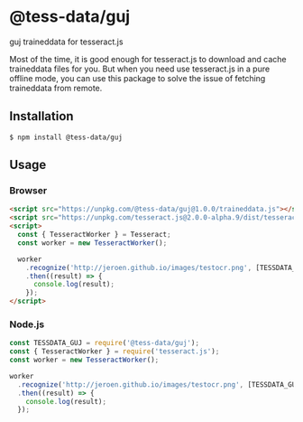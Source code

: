 # @tess-data/guj

guj traineddata for tesseract.js

Most of the time, it is good enough for tesseract.js to download and cache traineddata files for you.
But when you need use tesseract.js in a pure offline mode, you can use this package to solve the issue of fetching traineddata from remote.

## Installation

```
$ npm install @tess-data/guj
```

## Usage

### Browser

```html
<script src="https://unpkg.com/@tess-data/guj@1.0.0/traineddata.js"></script>
<script src="https://unpkg.com/tesseract.js@2.0.0-alpha.9/dist/tesseract.min.js"></script>
<script>
  const { TesseractWorker } = Tesseract;
  const worker = new TesseractWorker();

  worker
    .recognize('http://jeroen.github.io/images/testocr.png', [TESSDATA_GUJ])
    .then((result) => {
      console.log(result);
    });
</script>
```

### Node.js

```javascript
const TESSDATA_GUJ = require('@tess-data/guj');
const { TesseractWorker } = require('tesseract.js');
const worker = new TesseractWorker();

worker
  .recognize('http://jeroen.github.io/images/testocr.png', [TESSDATA_GUJ])
  .then((result) => {
    console.log(result);
  });
```
